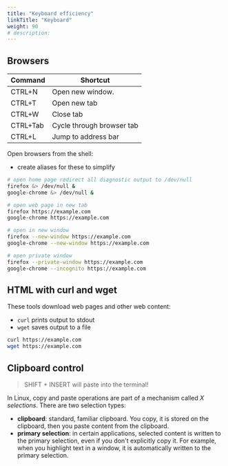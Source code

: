 ```yaml
---
title: "Keyboard efficiency"
linkTitle: "Keyboard"
weight: 90
# description:
---
```


## Browsers

| Command  | Shortcut                  |
| -------- | ------------------------- |
| CTRL+N   | Open new window.          |
| CTRL+T   | Open new tab              |
| CTRL+W   | Close tab                 |
| CTRL+Tab | Cycle through browser tab |
| CTRL+L   | Jump to address bar       |


Open browsers from the shell:
- create aliases for these to simplify

```bash
# open home page redirect all diagnostic output to /dev/null
firefox &> /dev/null & 
google-chrome &> /dev/null &

# open web page in new tab
firefox https://example.com
google-chrome https://example.com

# open in new window
firefox --new-window https://example.com
google-chrome --new-window https://example.com

# open private window
firefox --private-window https://example.com
google-chrome --incognito https://example.com
```

## HTML with curl and wget

These tools download web pages and other web content:
- `curl` prints output to stdout
- `wget` saves output to a file

```bash
curl https://example.com
wget https://example.com
```

## Clipboard control

> SHIFT + INSERT will paste into the terminal!

In Linux, copy and paste operations are part of a mechanism called _X selections_. There are two selection types:
- **clipboard**: standard, familiar clipboard. You copy, it is stored on the clipboard, then you paste content from the clipboard.
- **primary selection**: in certain applications, selected content is written to the primary selection, even if you don't explicitly copy it. For example, when you highlight text in a window, it is automatically written to the primary selection.